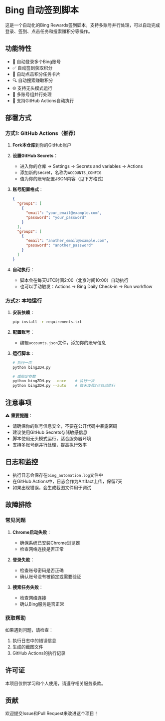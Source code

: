 # Bing 自动签到脚本

这是一个自动化的Bing Rewards签到脚本，支持多账号并行处理，可以自动完成登录、签到、点击任务和搜索赚积分等操作。

## 功能特性

- 🔐 自动登录多个Bing账号
- ✅ 自动签到获取积分
- 🎯 自动点击积分任务卡片
- 🔍 自动搜索赚取积分
- 🌐 支持无头模式运行
- 📱 多账号组并行处理
- 🚀 支持GitHub Actions自动执行

## 部署方式

### 方式1: GitHub Actions（推荐）

1. **Fork本仓库**到你的GitHub账户

2. **设置GitHub Secrets**：
   - 进入你的仓库 → Settings → Secrets and variables → Actions
   - 添加新的secret，名称为`ACCOUNTS_CONFIG`
   - 值为你的账号配置JSON内容（见下方格式）

3. **账号配置格式**：
   ```json
   {
     "group1": [
       {
         "email": "your_email@example.com",
         "password": "your_password"
       }
     ],
     "group2": [
       {
         "email": "another_email@example.com",
         "password": "another_password"
       }
     ]
   }
   ```

4. **自动执行**：
   - 脚本会在每天UTC时间2:00（北京时间10:00）自动执行
   - 也可以手动触发：Actions → Bing Daily Check-in → Run workflow

### 方式2: 本地运行

1. **安装依赖**：
   ```bash
   pip install -r requirements.txt
   ```

2. **配置账号**：
   - 编辑`accounts.json`文件，添加你的账号信息

3. **运行脚本**：
   ```bash
   # 执行一次
   python bingZDH.py
   
   # 或指定参数
   python bingZDH.py --once    # 执行一次
   python bingZDH.py --auto    # 每天凌晨2点自动执行
   ```

## 注意事项

⚠️ **重要提醒**：
- 请确保你的账号信息安全，不要在公开代码中暴露密码
- 建议使用GitHub Secrets存储敏感信息
- 脚本使用无头模式运行，适合服务器环境
- 支持多账号组并行处理，提高执行效率

## 日志和监控

- 执行日志会保存在`bing_automation.log`文件中
- 在GitHub Actions中，日志会作为Artifact上传，保留7天
- 如果出现错误，会生成截图文件用于调试

## 故障排除

### 常见问题

1. **Chrome启动失败**：
   - 确保系统已安装Chrome浏览器
   - 检查网络连接是否正常

2. **登录失败**：
   - 检查账号密码是否正确
   - 确认账号没有被锁定或需要验证

3. **搜索任务失败**：
   - 检查网络连接
   - 确认Bing服务是否正常

### 获取帮助

如果遇到问题，请检查：
1. 执行日志中的错误信息
2. 生成的截图文件
3. GitHub Actions的执行记录

## 许可证

本项目仅供学习和个人使用，请遵守相关服务条款。

## 贡献

欢迎提交Issue和Pull Request来改进这个项目！
